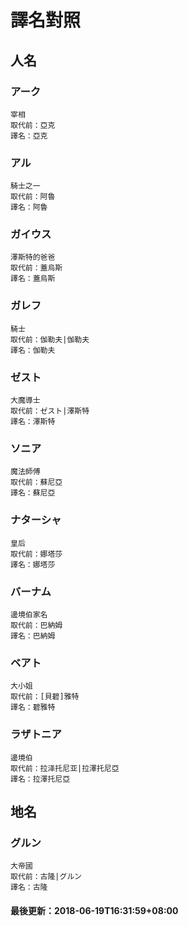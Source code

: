 # 譯名對照
 
## 人名
### アーク
```
宰相
取代前：亞克
譯名：亞克
```
### アル
```
騎士之一
取代前：阿魯
譯名：阿魯
```
### ガイウス
```
澤斯特的爸爸
取代前：蓋烏斯
譯名：蓋烏斯
```
### ガレフ
```
騎士
取代前：伽勒夫|伽勒夫
譯名：伽勒夫
```
### ゼスト
```
大魔導士
取代前：ゼスト|澤斯特
譯名：澤斯特
```
### ソニア
```
魔法師傅
取代前：蘇尼亞
譯名：蘇尼亞
```
### ナターシャ
```
皇后
取代前：娜塔莎
譯名：娜塔莎
```
### バーナム
```
邊境伯家名
取代前：巴納姆
譯名：巴納姆
```
### ベアト
```
大小姐
取代前：[貝碧]雅特
譯名：碧雅特
```
### ラザトニア
```
邊境伯
取代前：拉泽托尼亚|拉澤托尼亞
譯名：拉澤托尼亞
```
## 地名
### グルン
```
大帝國
取代前：古隆|グルン
譯名：古隆
```
#### 最後更新：2018-06-19T16:31:59+08:00